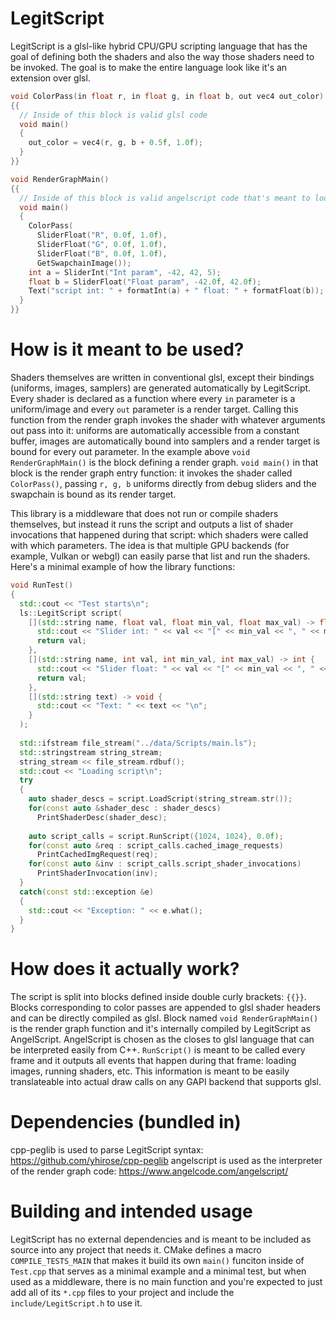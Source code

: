 # LegitScript
LegitScript is a glsl-like hybrid CPU/GPU scripting language that has the goal of defining both the shaders and also the way those shaders need to be invoked. The goal is to make the entire language look like it's an extension over glsl.

```cpp
void ColorPass(in float r, in float g, in float b, out vec4 out_color)
{{
  // Inside of this block is valid glsl code
  void main()
  {
    out_color = vec4(r, g, b + 0.5f, 1.0f);
  }
}}

void RenderGraphMain()
{{
  // Inside of this block is valid angelscript code that's meant to look like glsl
  void main()
  {
    ColorPass(
      SliderFloat("R", 0.0f, 1.0f),
      SliderFloat("G", 0.0f, 1.0f),
      SliderFloat("B", 0.0f, 1.0f),
      GetSwapchainImage());
    int a = SliderInt("Int param", -42, 42, 5);
    float b = SliderFloat("Float param", -42.0f, 42.0f);
    Text("script int: " + formatInt(a) + " float: " + formatFloat(b));
  }
}}
```

# How is it meant to be used?
Shaders themselves are written in conventional glsl, except their bindings (uniforms, images, samplers) are generated automatically by LegitScript.
Every shader is declared as a function where every `in` parameter is a uniform/image and every `out` parameter is a render target. Calling this function from the render graph invokes the shader with whatever arguments out pass into it:
uniforms are automatically accessible from a constant buffer, images are automatically bound into samplers and a render target is bound for every out parameter. In the example above `void RenderGraphMain()` is the block defining a render
graph. `void main()` in that block is the render graph entry function: it invokes the shader called `ColorPass()`, passing `r, g, b` uniforms directly from debug sliders and the swapchain is bound as its render target.

This library is a middleware that does not run or compile shaders themselves, but instead it runs the script and outputs a list of shader invocations that happened during that script: which shaders were called with which parameters. The idea is that
multiple GPU backends (for example, Vulkan or webgl) can easily parse that list and run the shaders. Here's a minimal example of how the library functions:
```cpp
void RunTest()
{
  std::cout << "Test starts\n";  
  ls::LegitScript script(
    [](std::string name, float val, float min_val, float max_val) -> float {
      std::cout << "Slider int: " << val << "[" << min_val << ", " << max_val << "]\n";
      return val;
    },
    [](std::string name, int val, int min_val, int max_val) -> int {
      std::cout << "Slider float: " << val << "[" << min_val << ", " << max_val << "]\n";
      return val;
    },
    [](std::string text) -> void {
      std::cout << "Text: " << text << "\n";
    }
  );
  
  std::ifstream file_stream("../data/Scripts/main.ls");
  std::stringstream string_stream;
  string_stream << file_stream.rdbuf();
  std::cout << "Loading script\n";
  try
  {
    auto shader_descs = script.LoadScript(string_stream.str());
    for(const auto &shader_desc : shader_descs)
      PrintShaderDesc(shader_desc);
      
    auto script_calls = script.RunScript({1024, 1024}, 0.0f);
    for(const auto &req : script_calls.cached_image_requests)
      PrintCachedImgRequest(req);
    for(const auto &inv : script_calls.script_shader_invocations)
      PrintShaderInvocation(inv);
  }
  catch(const std::exception &e)
  {
    std::cout << "Exception: " << e.what();
  }
}
```

# How does it actually work?
The script is split into blocks defined inside double curly brackets: `{{}}`. Blocks corresponding to color passes are appended to glsl shader headers and can be directly compiled as glsl.
Block named `void RenderGraphMain()` is the render graph function and it's internally compiled by LegitScript as AngelScript. AngelScript is chosen as the closes to glsl language that can be interpreted easily from C++.
`RunScript()` is meant to be called every frame and it outputs all events that happen during that frame: loading images, running shaders, etc. This information is meant to be easily translateable into actual draw calls on any GAPI backend
that supports glsl.

# Dependencies (bundled in)
cpp-peglib is used to parse LegitScript syntax: https://github.com/yhirose/cpp-peglib
angelscript is used as the interpreter of the render graph code: https://www.angelcode.com/angelscript/

# Building and intended usage
LegitScript has no external dependencies and is meant to be included as source into any project that needs it. CMake defines a macro `COMPILE_TESTS_MAIN` that makes it build its own `main()` funciton inside of `Test.cpp`
that serves as a minimal example and a minimal test, but when used as a middleware, there is no main function and you're expected to just add all of its `*.cpp` files to your project and include the `include/LegitScript.h` to use it.
